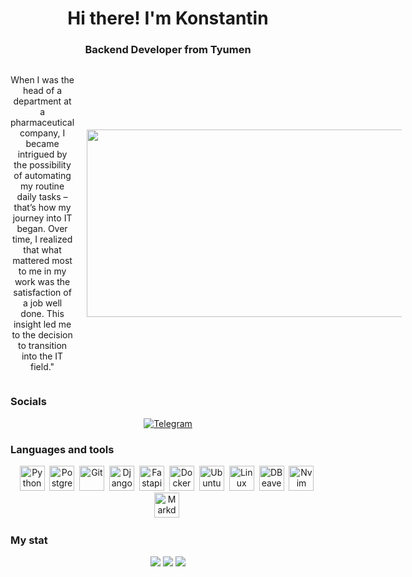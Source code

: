 <div id="header" align="center">
    <h1>Hi there! I'm Konstantin</h1>
    <h3>Backend Developer from Tyumen</h3>
</div>

<div align="center" style="display: flex; align-items: center;">
    <div style="margin-right: 20px;">
        <p>When I was the head of a department at a pharmaceutical company, I became intrigued by the possibility of automating my routine daily tasks – that’s how my journey into IT began. Over time, I realized that what mattered most to me in my work was the satisfaction of a job well done. This insight led me to the decision to transition into the IT field."</p>
    </div>
    <img src="https://media.giphy.com/media/dWesBcTLavkZuG35MI/giphy.gif" width="600" height="300"/>
</div>

### Socials
<div id="socials" align="center">
    <a href="https://t.me/Konstant1no72">
        <img src="https://img.shields.io/badge/Telegram-blue?style=for-the-badge&logo=telegram&logoColor=white" alt="Telegram"/>
    </a>
</div>

<div align="center">
    <img src="https://komarev.com/ghpvc/?username=Bojchenko-Konstantin&style=flat-square&color=blue" alt=""/>
</div>

### Languages and tools
<div id="languages and tools" align="center">
    <img src="https://cdn.jsdelivr.net/gh/devicons/devicon@latest/icons/python/python-original-wordmark.svg" title="Python" width="40" height="40"/>&nbsp;
    <img src="https://cdn.jsdelivr.net/gh/devicons/devicon@latest/icons/postgresql/postgresql-original.svg" title="PostgreSQL" width="40" height="40"/>&nbsp;
    <img src="https://cdn.jsdelivr.net/gh/devicons/devicon@latest/icons/git/git-original-wordmark.svg" title="Git" width="40" height="40"/>&nbsp;
    <img src="https://cdn.jsdelivr.net/gh/devicons/devicon@latest/icons/django/django-plain.svg" title="Django" width="40" height="40"/>&nbsp;
    <img src="https://cdn.jsdelivr.net/gh/devicons/devicon@latest/icons/fastapi/fastapi-original.svg" title="Fastapi" width="40" height="40"/>&nbsp;
    <img src="https://cdn.jsdelivr.net/gh/devicons/devicon@latest/icons/docker/docker-original.svg" title="Docker" width="40" height="40"/>&nbsp;
    <img src="https://cdn.jsdelivr.net/gh/devicons/devicon@latest/icons/ubuntu/ubuntu-original.svg" title="Ubuntu" width="40" height="40"/>&nbsp;
    <img src="https://cdn.jsdelivr.net/gh/devicons/devicon@latest/icons/linux/linux-original.svg" title="Linux" width="40" height="40"/>&nbsp;
    <img src="https://cdn.jsdelivr.net/gh/devicons/devicon@latest/icons/dbeaver/dbeaver-original.svg" title="DBeaver" width="40" height="40"/>&nbsp;
    <img src="https://cdn.jsdelivr.net/gh/devicons/devicon@latest/icons/neovim/neovim-original-wordmark.svg" title="Nvim" width="40" height="40"/>&nbsp;
    <img src="https://cdn.jsdelivr.net/gh/devicons/devicon@latest/icons/markdown/markdown-original.svg" title="Markdown" width="40" height="40"/>&nbsp;
</div>

### My stat
<div id="stat" align="center">
    <img src="https://github-profile-summary-cards.vercel.app/api/cards/profile-details?username=Bojchenko-Konstantin&theme=vue"/>
    <img src="https://github-profile-summary-cards.vercel.app/api/cards/most-commit-language?username=Bojchenko-Konstantin&theme=vue"/>
    <img src="https://github-profile-summary-cards.vercel.app/api/cards/stats?username=Bojchenko-Konstantin&theme=vue"/>
</div>
